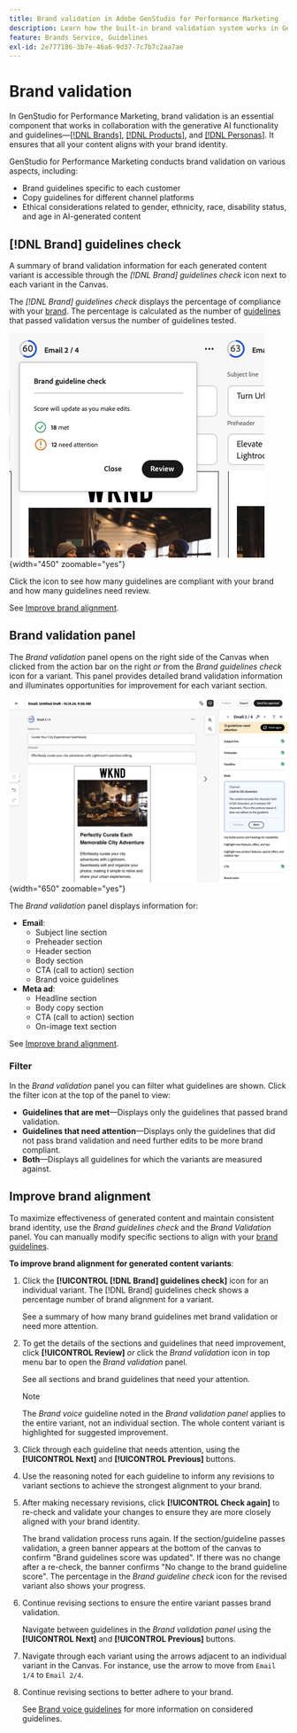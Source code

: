 ```yaml
---
title: Brand validation in Adobe GenStudio for Performance Marketing
description: Learn how the built-in brand validation system works in GenStudio for Performance Marketing.
feature: Brands Service, Guidelines
exl-id: 2e777186-3b7e-46a6-9d37-7c7b7c2aa7ae
---
```

# Brand validation

In GenStudio for Performance Marketing, brand validation is an essential component that works in collaboration with the generative AI functionality and guidelines—[[!DNL Brands]](/help/user-guide/guidelines/brands.md), [[!DNL Products]](/help/user-guide/guidelines/products.md), and [[!DNL Personas]](/help/user-guide/guidelines/personas.md). It ensures that all your content aligns with your brand identity.

GenStudio for Performance Marketing conducts brand validation on various aspects, including:

* Brand guidelines specific to each customer
* Copy guidelines for different channel platforms
* Ethical considerations related to gender, ethnicity, race, disability status, and age in AI-generated content

## [!DNL Brand] guidelines check

A summary of brand validation information for each generated content variant is accessible through the _[!DNL Brand] guidelines check_ icon next to each variant in the Canvas.

The _[!DNL Brand] guidelines check_ displays the percentage of compliance with your [brand](brands.md). The percentage is calculated as the number of [guidelines](overview.md) that passed validation versus the number of guidelines tested.

![[!DNL Brand] guidelines check](/help/assets/brand-guidelines-check.png){width="450" zoomable="yes"}

Click the icon to see how many guidelines are compliant with your brand and how many guidelines need review.

See [Improve brand alignment](#improve-brand-alignment).

## Brand validation panel

The _Brand validation_ panel opens on the right side of the Canvas when clicked from the action bar on the right _or_ from the _Brand guidelines check_ icon for a variant. This panel provides detailed brand validation information and illuminates opportunities for improvement for each variant section.

![[!DNL Brand] validation panel](/help/assets/brand-validation-panel.png){width="650" zoomable="yes"}

The _Brand validation_ panel displays information for:

* **Email**:
  * Subject line section
  * Preheader section
  * Header section
  * Body section
  * CTA (call to action) section
  * Brand voice guidelines
* **Meta ad**:
  * Headline section
  * Body copy section
  * CTA (call to action) section
  * On-image text section

See [Improve brand alignment](#improve-brand-alignment).

### Filter

In the _Brand validation_ panel you can filter what guidelines are shown. Click the filter icon at the top of the panel to view:

* **Guidelines that are met**—Displays only the guidelines that passed brand validation.
* **Guidelines that need attention**—Displays only the guidelines that did not pass brand validation and need further edits to be more brand compliant.
* **Both**—Displays all guidelines for which the variants are measured against.

## Improve brand alignment

To maximize effectiveness of generated content and maintain consistent brand identity, use the _Brand guidelines check_ and the _Brand Validation_ panel. You can manually modify specific sections to align with your [brand guidelines](brands.md).

**To improve brand alignment for generated content variants**:

1. Click the **[!UICONTROL [!DNL Brand] guidelines check]** icon for an individual variant. The [!DNL Brand] guidelines check shows a percentage number of brand alignment for a variant.

   See a summary of how many brand guidelines met brand validation or need more attention.

1. To get the details of the sections and guidelines that need improvement, click **[!UICONTROL Review]** _or_ click the _Brand validation_ icon in top menu bar to open the _Brand validation_ panel.

   See all sections and brand guidelines that need your attention.

   >[!NOTE]
   >
   > The _Brand voice_ guideline noted in the _Brand validation panel_ applies to the entire variant, not an individual section. The whole content variant is highlighted for suggested improvement.

1. Click through each guideline that needs attention, using the **[!UICONTROL Next]** and **[!UICONTROL Previous]** buttons.

1. Use the reasoning noted for each guideline to inform any revisions to variant sections to achieve the strongest alignment to your brand.


1. After making necessary revisions, click **[!UICONTROL Check again]** to re-check and validate your changes to ensure they are more closely aligned with your brand identity.

   The brand validation process runs again. If the section/guideline passes validation, a green banner appears at the bottom of the canvas to confirm "Brand guidelines score was updated". If there was no change after a re-check, the banner confirms "No change to the brand guideline score". The percentage in the _Brand guideline check_ icon for the revised variant also shows your progress.

1. Continue revising sections to ensure the entire variant passes brand validation.

   Navigate between guidelines in the _Brand validation panel_ using the **[!UICONTROL Next]** and **[!UICONTROL Previous]** buttons.

1. Navigate through each variant using the arrows adjacent to an individual variant in the Canvas. For instance, use the arrow to move from `Email 1/4` to `Email 2/4`.
1. Continue revising sections to better adhere to your brand.

   See [Brand voice guidelines](/help/user-guide/guidelines/brands.md#brand-voice-guidelines) for more information on considered guidelines.

